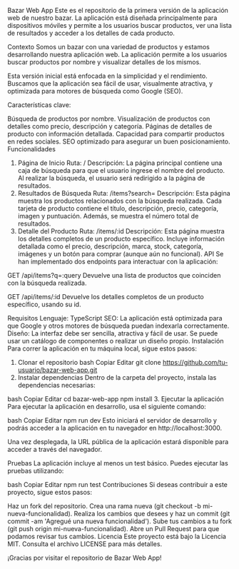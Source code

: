Bazar Web App
Este es el repositorio de la primera versión de la aplicación web de nuestro bazar. La aplicación está diseñada principalmente para dispositivos móviles y permite a los usuarios buscar productos, ver una lista de resultados y acceder a los detalles de cada producto.

Contexto
Somos un bazar con una variedad de productos y estamos desarrollando nuestra aplicación web. La aplicación permite a los usuarios buscar productos por nombre y visualizar detalles de los mismos.

Esta versión inicial está enfocada en la simplicidad y el rendimiento. Buscamos que la aplicación sea fácil de usar, visualmente atractiva, y optimizada para motores de búsqueda como Google (SEO).

Características clave:

Búsqueda de productos por nombre.
Visualización de productos con detalles como precio, descripción y categoría.
Páginas de detalles de producto con información detallada.
Capacidad para compartir productos en redes sociales.
SEO optimizado para asegurar un buen posicionamiento.
Funcionalidades
1. Página de Inicio
Ruta: /
Descripción: La página principal contiene una caja de búsqueda para que el usuario ingrese el nombre del producto. Al realizar la búsqueda, el usuario será redirigido a la página de resultados.
2. Resultados de Búsqueda
Ruta: /items?search=
Descripción: Esta página muestra los productos relacionados con la búsqueda realizada. Cada tarjeta de producto contiene el título, descripción, precio, categoría, imagen y puntuación. Además, se muestra el número total de resultados.
3. Detalle del Producto
Ruta: /items/:id
Descripción: Esta página muestra los detalles completos de un producto específico. Incluye información detallada como el precio, descripción, marca, stock, categoría, imágenes y un botón para comprar (aunque aún no funcional).
API
Se han implementado dos endpoints para interactuar con la aplicación:

GET /api/items?q=:query
Devuelve una lista de productos que coinciden con la búsqueda realizada.

GET /api/items/:id
Devuelve los detalles completos de un producto específico, usando su id.

Requisitos
Lenguaje: TypeScript
SEO: La aplicación está optimizada para que Google y otros motores de búsqueda puedan indexarla correctamente.
Diseño: La interfaz debe ser sencilla, atractiva y fácil de usar. Se puede usar un catálogo de componentes o realizar un diseño propio.
Instalación
Para correr la aplicación en tu máquina local, sigue estos pasos:

1. Clonar el repositorio
bash
Copiar
Editar
git clone https://github.com/tu-usuario/bazar-web-app.git
2. Instalar dependencias
Dentro de la carpeta del proyecto, instala las dependencias necesarias:

bash
Copiar
Editar
cd bazar-web-app
npm install
3. Ejecutar la aplicación
Para ejecutar la aplicación en desarrollo, usa el siguiente comando:

bash
Copiar
Editar
npm run dev
Esto iniciará el servidor de desarrollo y podrás acceder a la aplicación en tu navegador en http://localhost:3000.



Una vez desplegada, la URL pública de la aplicación estará disponible para acceder a través del navegador.

Pruebas
La aplicación incluye al menos un test básico. Puedes ejecutar las pruebas utilizando:

bash
Copiar
Editar
npm run test
Contribuciones
Si deseas contribuir a este proyecto, sigue estos pasos:

Haz un fork del repositorio.
Crea una rama nueva (git checkout -b mi-nueva-funcionalidad).
Realiza los cambios que desees y haz un commit (git commit -am 'Agregué una nueva funcionalidad').
Sube tus cambios a tu fork (git push origin mi-nueva-funcionalidad).
Abre un Pull Request para que podamos revisar tus cambios.
Licencia
Este proyecto está bajo la Licencia MIT. Consulta el archivo LICENSE para más detalles.

¡Gracias por visitar el repositorio de Bazar Web App!